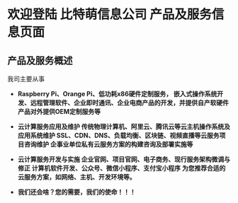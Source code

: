 # 欢迎登陆 比特萌信息公司 产品及服务信息页面

## 产品及服务概述

我司主要从事

* **Raspberry Pi、Orange Pi、低功耗x86硬件定制服务，
嵌入式操作系统开发、远程管理软件、企业即时通讯、企业电商产品的开发，并提供自产软硬件产品对外提供OEM定制服务等**

* **云计算服务应用及维护
传统物理计算机、阿里云、腾讯云等云主机操作系统及应用系统维护
SSL、CDN、DNS、负载均衡、区块链、视频直播等云服务项目咨询维护
企事业单位私有云服务方案的构建咨询及部署实施等**

* **云计算服务开发与实施
企业官网、项目官网、电子商务、现行服务架构微调与修正
计算机软件开发、公众号、微信小程序、支付宝小程序
为您推荐合适的云服务方案，如网络、主机、开发环境等。**

* **我们还会啥？您的需要，我们的使命！！！**



